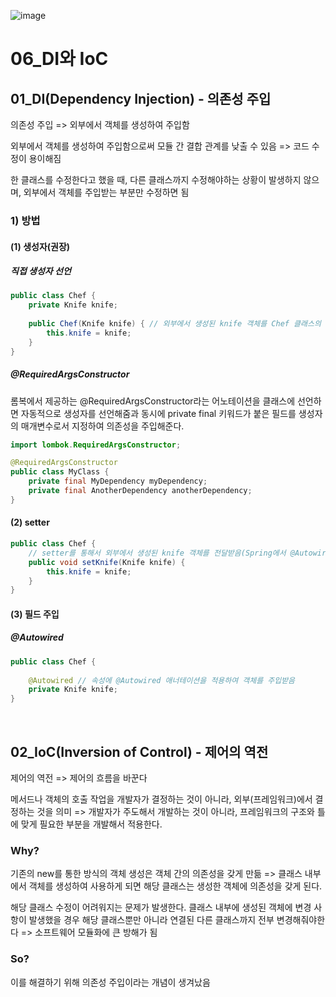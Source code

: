 ![image](https://user-images.githubusercontent.com/93081720/172037595-5d53b57e-9d25-48b5-8433-485d78b311c8.png)

# 06_DI와 IoC

## 01_DI(Dependency Injection) - 의존성 주입

의존성 주입 => 외부에서 객체를 생성하여 주입함

외부에서 객체를 생성하여 주입함으로써 모듈 간 결합 관계를 낮출 수 있음 => 코드 수정이 용이해짐

한 클래스를 수정한다고 했을 때, 다른 클래스까지 수정해야하는 상황이 발생하지 않으며, 외부에서 객체를 주입받는 부분만 수정하면 됨

### 1) 방법

#### (1) 생성자(권장)

##### 직접 생성자 선언

```java
public class Chef {
    private Knife knife;
    
    public Chef(Knife knife) { // 외부에서 생성된 knife 객체를 Chef 클래스의 생성자의 인자로 받음
        this.knife = knife;
    }
}
```

##### @RequiredArgsConstructor

롬복에서 제공하는 @RequiredArgsConstructor라는 어노테이션을 클래스에 선언하면 자동적으로 생성자를 선언해줌과 동시에 private final 키워드가 붙은 필드를 생성자의 매개변수로서 지정하여 의존성을 주입해준다.

```java
import lombok.RequiredArgsConstructor;

@RequiredArgsConstructor
public class MyClass {
    private final MyDependency myDependency;
    private final AnotherDependency anotherDependency;
}
```

#### (2) setter

```java
public class Chef {
    // setter를 통해서 외부에서 생성된 knife 객체를 전달받음(Spring에서 @Autowired 애너테이션이 필요)
    public void setKnife(Knife knife) {
        this.knife = knife;
    }
}
```

#### (3) 필드 주입

##### @Autowired

```java
public class Chef {
    
    @Autowired // 속성에 @Autowired 애너테이션을 적용하여 객체를 주입받음
    private Knife knife;
}
```

<br>

## 02_IoC(Inversion of Control) - 제어의 역전

제어의 역전 => 제어의 흐름을 바꾼다

메서드나 객체의 호출 작업을 개발자가 결정하는 것이 아니라, 외부(프레임워크)에서 결정하는 것을 의미 => 개발자가 주도해서 개발하는 것이 아니라, 프레임워크의 구조와 틀에 맞게 필요한 부분을 개발해서 적용한다.

### Why?

기존의 new를 통한 방식의 객체 생성은 객체 간의 의존성을 갖게 만듦 => 클래스 내부에서 객체를 생성하여 사용하게 되면 해당 클래스는 생성한 객체에 의존성을 갖게 된다.

해당 클래스 수정이 어려워지는 문제가 발생한다. 클래스 내부에 생성된 객체에 변경 사항이 발생했을 경우 해당 클래스뿐만 아니라 연결된 다른 클래스까지 전부 변경해줘야한다 => 소프트웨어 모듈화에 큰 방해가 됨

### So?

이를 해결하기 위해 의존성 주입이라는 개념이 생겨났음
